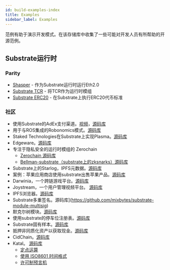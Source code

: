 ```yaml
---
id: build-examples-index
title: Examples
sidebar_label: Examples
---
```


范例有助于演示开发模式。在该存储库中收集了一些可能对开发人员有所帮助的开源范例。

## Substrate运行时

### Parity

- [Shasper](https://github.com/paritytech/shasper) - 作为Substrate运行时运行Eth2.0
- [Substrate TCR](https://github.com/parity-samples/substrate-tcr) - 将TCR作为运行时模组
- [Substrate ERC20](https://github.com/parity-samples/substrate-erc20) - 在Substrate上执行ERC20代币标准

### 社区

- 使用Substrate的AdEx支付渠道。[视频](https://www.youtube.com/watch?v=1CeI6Oa1BnU)，[源码库](https://github.com/Polygos/substrate-node-cidchain)
- 用于与ROS集成的Robonomics模式。[源码库](https://github.com/airalab/substrate-node-robonomics)
- Staked Technologies在Substrate上实现Plasma。[源码库](https://github.com/stakedtechnologies/Plasm)
- Edgeware。[源码库](https://github.com/hicommonwealth/edgeware-node)
- 专注于隐私安全的运行时模组的 Zerochain 
    - [Zerochain 源码库](https://github.com/LayerXcom/zero-chain)
    - [Bellman-substrate（substrate上的zksnarks）源码库](https://github.com/LayerXcom/bellman-substrate)
- Substrate上的Starlog，IPFS元数据。[源码库](https://github.com/PACTCare/Starlog)
- 案例：苹果应用商店使用substrate出售苹果产品。[源码库](https://github.com/osuketh/apple-store-substrate)
- Darwinia，一个跨链游戏平台。[源码库](https://github.com/darwinia-network/darwinia)
- Joystream，一个用户管理视频平台。 [源码库](https://github.com/Joystream/substrate-node-joystream)
- IPFS浏览器。[源码库](https://github.com/Polygos/substrate-node-ipfsbrowser)
- Substrate多重签名。源码库](https://github.com/mixbytes/substrate-module-multisig)
- 默克尔树模块。[源码库](https://github.com/filiplazovic/substrate-merkle-tree)
- 使用substrate的停车位注册表。[源码库](https://github.com/yjkimjunior/ParkingSpaceSubstrate)
- Substrate固有样本。[源码库](https://github.com/gautamdhameja/substrate-inherents-sample)
- 抵押非同质化资产以获取现金。[源码库](https://github.com/nczhu/collateral)
- CidChain。[源码库](https://github.com/Polygos/substrate-node-cidchain)
- Katal。 [源码库](https://github.com/Trinkler/katal-chain) 
    - [定点运算](https://github.com/Trinkler/katal-chain/tree/master/modules/reals)
    - [使用 ISO8601 时间格式](https://github.com/Trinkler/katal-chain/tree/master/modules/time)
    - [许可制预言机](https://github.com/Trinkler/katal-chain/tree/master/modules/oracle)
